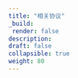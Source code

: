 ```yaml
---
title: "相关协议"
_build:
 render: false 
description:
draft: false
collapsible: true
weight: 80
---
```

